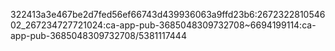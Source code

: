 322413a3e467be2d7fed56ef66743d439936063a9ffd23b6:267232281054602_267234727721024:ca-app-pub-3685048309732708~6694199114:ca-app-pub-3685048309732708/5381117444

